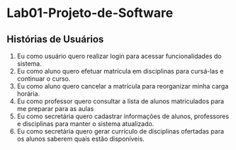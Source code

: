 # Lab01-Projeto-de-Software

## Histórias de Usuários

1. Eu como usuário quero realizar login para acessar funcionalidades do sistema.
2. Eu como aluno quero efetuar matrícula em disciplinas para cursá-las e continuar o
curso.
3. Eu como aluno quero cancelar a matrícula para reorganizar minha carga horária.
4. Eu como professor quero consultar a lista de alunos matriculados para me preparar
para as aulas
5. Eu como secretária quero cadastrar informações de alunos, professores e disciplinas
para manter o sistema atualizado.
6. Eu como secretária quero gerar currículo de disciplinas ofertadas para os alunos
saberem quais estão disponíveis.
